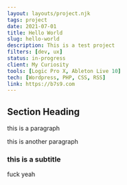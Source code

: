 ```yaml
---
layout: layouts/project.njk
tags: project
date: 2021-07-01
title: Hello World
slug: hello-world
description: This is a test project
filters: [dev, ux]
status: in-progress
client: My Curiosity
tools: [Logic Pro X, Ableton Live 10]
tech: [Wordpress, PHP, CSS, RSS]
link: https://b7s9.com
---
```


## Section Heading

this is a paragraph

this is another paragraph

### this is a subtitle

fuck yeah

